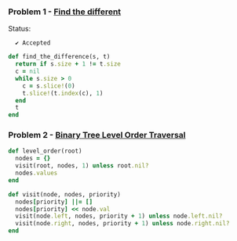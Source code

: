 ### Problem 1 - [Find the different](https://leetcode.com/problems/find-the-difference/description/)

Status:
```
  ✔ Accepted
```

```ruby
def find_the_difference(s, t)
  return if s.size + 1 != t.size
  c = nil
  while s.size > 0
    c = s.slice!(0)
    t.slice!(t.index(c), 1)
  end
  t
end
```

### Problem 2 - [Binary Tree Level Order Traversal](https://leetcode.com/problems/binary-tree-level-order-traversal/description/)

```ruby
def level_order(root)
  nodes = {}
  visit(root, nodes, 1) unless root.nil?
  nodes.values
end

def visit(node, nodes, priority)
  nodes[priority] ||= []
  nodes[priority] << node.val
  visit(node.left, nodes, priority + 1) unless node.left.nil?
  visit(node.right, nodes, priority + 1) unless node.right.nil?
end
```